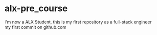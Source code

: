 # alx-pre_course
I'm now a ALX Student, this is my first repository as a full-stack engineer
my first commit on github.com
